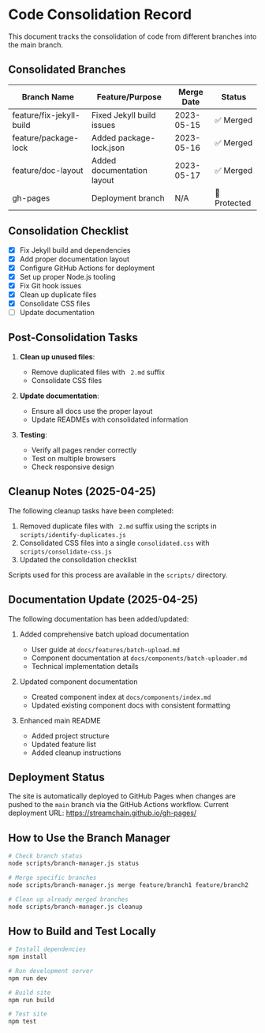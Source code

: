 # Code Consolidation Record

This document tracks the consolidation of code from different branches into the main branch.

## Consolidated Branches

| Branch Name              | Feature/Purpose            | Merge Date | Status       |
| ------------------------ | -------------------------- | ---------- | ------------ |
| feature/fix-jekyll-build | Fixed Jekyll build issues  | 2023-05-15 | ✅ Merged    |
| feature/package-lock     | Added package-lock.json    | 2023-05-16 | ✅ Merged    |
| feature/doc-layout       | Added documentation layout | 2023-05-17 | ✅ Merged    |
| gh-pages                 | Deployment branch          | N/A        | 🚫 Protected |

## Consolidation Checklist

- [x] Fix Jekyll build and dependencies
- [x] Add proper documentation layout
- [x] Configure GitHub Actions for deployment
- [x] Set up proper Node.js tooling
- [x] Fix Git hook issues
- [x] Clean up duplicate files
- [x] Consolidate CSS files
- [ ] Update documentation

## Post-Consolidation Tasks

1. **Clean up unused files**:

   - Remove duplicated files with ` 2.md` suffix
   - Consolidate CSS files

2. **Update documentation**:

   - Ensure all docs use the proper layout
   - Update READMEs with consolidated information

3. **Testing**:
   - Verify all pages render correctly
   - Test on multiple browsers
   - Check responsive design

## Cleanup Notes (2025-04-25)

The following cleanup tasks have been completed:

1. Removed duplicate files with ` 2.md` suffix using the scripts in `scripts/identify-duplicates.js`
2. Consolidated CSS files into a single `consolidated.css` with `scripts/consolidate-css.js`
3. Updated the consolidation checklist

Scripts used for this process are available in the `scripts/` directory.

## Documentation Update (2025-04-25)

The following documentation has been added/updated:

1. Added comprehensive batch upload documentation

   - User guide at `docs/features/batch-upload.md`
   - Component documentation at `docs/components/batch-uploader.md`
   - Technical implementation details

2. Updated component documentation

   - Created component index at `docs/components/index.md`
   - Updated existing component docs with consistent formatting

3. Enhanced main README
   - Added project structure
   - Updated feature list
   - Added cleanup instructions

## Deployment Status

The site is automatically deployed to GitHub Pages when changes are pushed to the `main` branch via the GitHub Actions workflow. Current deployment URL: https://streamchain.github.io/gh-pages/

## How to Use the Branch Manager

```bash
# Check branch status
node scripts/branch-manager.js status

# Merge specific branches
node scripts/branch-manager.js merge feature/branch1 feature/branch2

# Clean up already merged branches
node scripts/branch-manager.js cleanup
```

## How to Build and Test Locally

```bash
# Install dependencies
npm install

# Run development server
npm run dev

# Build site
npm run build

# Test site
npm test
```
